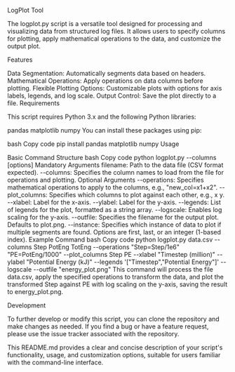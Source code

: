 LogPlot Tool

The logplot.py script is a versatile tool designed for processing and visualizing data from structured log files. It allows users to specify columns for plotting, apply mathematical operations to the data, and customize the output plot.

Features

Data Segmentation: Automatically segments data based on headers.
Mathematical Operations: Apply operations on data columns before plotting.
Flexible Plotting Options: Customizable plots with options for axis labels, legends, and log scale.
Output Control: Save the plot directly to a file.
Requirements

This script requires Python 3.x and the following Python libraries:

pandas
matplotlib
numpy
You can install these packages using pip:

bash
Copy code
pip install pandas matplotlib numpy
Usage

Basic Command Structure
bash
Copy code
python logplot.py <filename> --columns <columns> [options]
Mandatory Arguments
filename: Path to the data file (CSV format expected).
--columns: Specifies the column names to load from the file for operations and plotting.
Optional Arguments
--operations: Specifies mathematical operations to apply to the columns, e.g., "new_col=x1+x2".
--plot_columns: Specifies which columns to plot against each other, e.g., x y.
--xlabel: Label for the x-axis.
--ylabel: Label for the y-axis.
--legends: List of legends for the plot, formatted as a string array.
--logscale: Enables log scaling for the y-axis.
--outfile: Specifies the filename for the output plot. Defaults to plot.png.
--instance: Specifies which instance of data to plot if multiple segments are found. Options are first, last, or an integer (1-based index).
Example Command
bash
Copy code
python logplot.py data.csv --columns Step PotEng TotEng --operations "Step=Step/1e6" "PE=PotEng/1000" --plot_columns Step PE --xlabel "Timestep (million)" --ylabel "Potential Energy (kJ)" --legends '["Timestep","Potential Energy"]' --logscale --outfile "energy_plot.png"
This command will process the file data.csv, apply the specified operations to transform the data, and plot the transformed Step against PE with log scaling on the y-axis, saving the result to energy_plot.png.

Development

To further develop or modify this script, you can clone the repository and make changes as needed. If you find a bug or have a feature request, please use the issue tracker associated with the repository.

This README.md provides a clear and concise description of your script's functionality, usage, and customization options, suitable for users familiar with the command-line interface.

